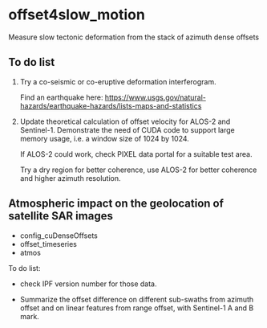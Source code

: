# offset4slow_motion

Measure slow tectonic deformation from the stack of azimuth dense offsets

## To do list

1. Try a co-seismic or co-eruptive deformation interferogram. 

   Find an earthquake here: https://www.usgs.gov/natural-hazards/earthquake-hazards/lists-maps-and-statistics

2. Update theoretical calculation of offset velocity for ALOS-2 and Sentinel-1. Demonstrate the need of CUDA code to support large memory usage, i.e. a window size of 1024 by 1024.

   If ALOS-2 could work, check PIXEL data portal for a suitable test area.
   
   Try a dry region for better coherence, use ALOS-2 for better coherence and higher azimuth resolution.
   

## Atmospheric impact on the geolocation of satellite SAR images

+ config_cuDenseOffsets
+ offset_timeseries
+ atmos

To do list:

+ check IPF version number for those data.

+ Summarize the offset difference on different sub-swaths from azimuth offset and on linear features from range offset, with Sentinel-1 A and B mark.
